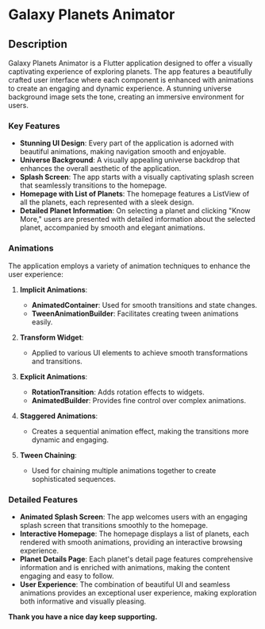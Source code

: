 # Galaxy Planets Animator

## Description

Galaxy Planets Animator is a Flutter application designed to offer a visually captivating experience of exploring planets. The app features a beautifully crafted user interface where each component is enhanced with animations to create an engaging and dynamic experience. A stunning universe background image sets the tone, creating an immersive environment for users.

### Key Features

- **Stunning UI Design**: Every part of the application is adorned with beautiful animations, making navigation smooth and enjoyable.
- **Universe Background**: A visually appealing universe backdrop that enhances the overall aesthetic of the application.
- **Splash Screen**: The app starts with a visually captivating splash screen that seamlessly transitions to the homepage.
- **Homepage with List of Planets**: The homepage features a ListView of all the planets, each represented with a sleek design.
- **Detailed Planet Information**: On selecting a planet and clicking "Know More," users are presented with detailed information about the selected planet, accompanied by smooth and elegant animations.

### Animations

The application employs a variety of animation techniques to enhance the user experience:

1. **Implicit Animations**:
   - **AnimatedContainer**: Used for smooth transitions and state changes.
   - **TweenAnimationBuilder**: Facilitates creating tween animations easily.

2. **Transform Widget**:
   - Applied to various UI elements to achieve smooth transformations and transitions.

3. **Explicit Animations**:
   - **RotationTransition**: Adds rotation effects to widgets.
   - **AnimatedBuilder**: Provides fine control over complex animations.

4. **Staggered Animations**:
   - Creates a sequential animation effect, making the transitions more dynamic and engaging.

5. **Tween Chaining**:
   - Used for chaining multiple animations together to create sophisticated sequences.

### Detailed Features

- **Animated Splash Screen**: The app welcomes users with an engaging splash screen that transitions smoothly to the homepage.
- **Interactive Homepage**: The homepage displays a list of planets, each rendered with smooth animations, providing an interactive browsing experience.
- **Planet Details Page**: Each planet's detail page features comprehensive information and is enriched with animations, making the content engaging and easy to follow.
- **User Experience**: The combination of beautiful UI and seamless animations provides an exceptional user experience, making exploration both informative and visually pleasing.

**Thank you have a nice day keep supporting.**
